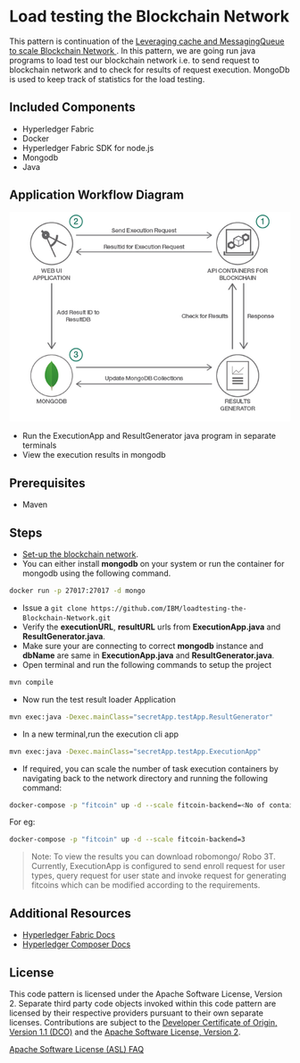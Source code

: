 # Load testing the Blockchain Network

This pattern is continuation of the [Leveraging cache and MessagingQueue to scale Blockchain Network ](https://github.com/IBM/Leveraging-cache-and-MessagingQueue-to-scale-BlockchainNetwork#leveraging-the-cache-and-messaging-queue-to-scale-a-blockchain-network). In this pattern, we are going run java programs to load test our blockchain network i.e. to send request to blockchain network and to check for results of request execution. MongoDb is used to keep track of statistics for the load testing.

## Included Components

* Hyperledger Fabric
* Docker
* Hyperledger Fabric SDK for node.js
* Mongodb
* Java

## Application Workflow Diagram

![Application Workflow](images/arch.png)

* Run the ExecutionApp and ResultGenerator java program in separate terminals
* View the execution results in mongodb

## Prerequisites
* Maven

## Steps

* [Set-up the blockchain network](https://github.com/IBM/controlling-flow-ofRequests-toBlockchain-using-Redis-and-RabbitMQ#steps).
* You can either install **mongodb** on your system or run the container for mongodb using the following command.
```bash
docker run -p 27017:27017 -d mongo
```
* Issue a `git clone https://github.com/IBM/loadtesting-the-Blockchain-Network.git`
* Verify the **executionURL**, **resultURL** urls from **ExecutionApp.java** and **ResultGenerator.java**.
* Make sure your are connecting to correct **mongodb** instance and **dbName** are same in **ExecutionApp.java** and **ResultGenerator.java**.
* Open terminal and run the following commands to setup the project
```bash
mvn compile
```
* Now run the test result loader Application
```bash
mvn exec:java -Dexec.mainClass="secretApp.testApp.ResultGenerator"
```
* In a new terminal,run the execution cli app
```bash
mvn exec:java -Dexec.mainClass="secretApp.testApp.ExecutionApp"
```
* If required, you can scale the number of task execution containers by navigating back to the network directory and running the following command:
```bash
docker-compose -p "fitcoin" up -d --scale fitcoin-backend=<No of containers>
```
For eg:
```bash
docker-compose -p "fitcoin" up -d --scale fitcoin-backend=3
```

>Note: To view the results you can download robomongo/ Robo 3T. Currently, ExecutionApp is configured to send enroll request for user types, query request for user state and invoke request for generating fitcoins which can be modified according to the requirements.

## Additional Resources

* [Hyperledger Fabric Docs](http://hyperledger-fabric.readthedocs.io/en/latest/)
* [Hyperledger Composer Docs](https://hyperledger.github.io/composer/introduction/introduction.html)

## License
This code pattern is licensed under the Apache Software License, Version 2.  Separate third party code objects invoked within this code pattern are licensed by their respective providers pursuant to their own separate licenses. Contributions are subject to the [Developer Certificate of Origin, Version 1.1 (DCO)](https://developercertificate.org/) and the [Apache Software License, Version 2](http://www.apache.org/licenses/LICENSE-2.0.txt).

[Apache Software License (ASL) FAQ](http://www.apache.org/foundation/license-faq.html#WhatDoesItMEAN)

